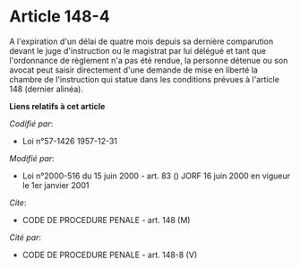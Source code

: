 # Article 148-4

A l'expiration d'un délai de quatre mois depuis sa dernière comparution devant le juge d'instruction ou le magistrat par lui
délégué et tant que l'ordonnance de règlement n'a pas été rendue, la personne détenue ou son avocat peut saisir directement
d'une demande de mise en liberté la chambre de l'instruction qui statue dans les conditions prévues à l'article 148 (dernier
alinéa).

**Liens relatifs à cet article**

_Codifié par_:

  - Loi n°57-1426 1957-12-31

_Modifié par_:

  - Loi n°2000-516 du 15 juin 2000 - art. 83 () JORF 16 juin 2000 en vigueur le 1er janvier 2001

_Cite_:

  - CODE DE PROCEDURE PENALE - art. 148 (M)

_Cité par_:

  - CODE DE PROCEDURE PENALE - art. 148-8 (V)
